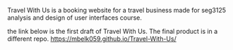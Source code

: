 Travel With Us is a booking website for a travel business made for seg3125 analysis and design of user interfaces course.

the link below is the first draft of Travel With Us. The final product is in a different repo.
https://mbelk059.github.io/Travel-With-Us/
